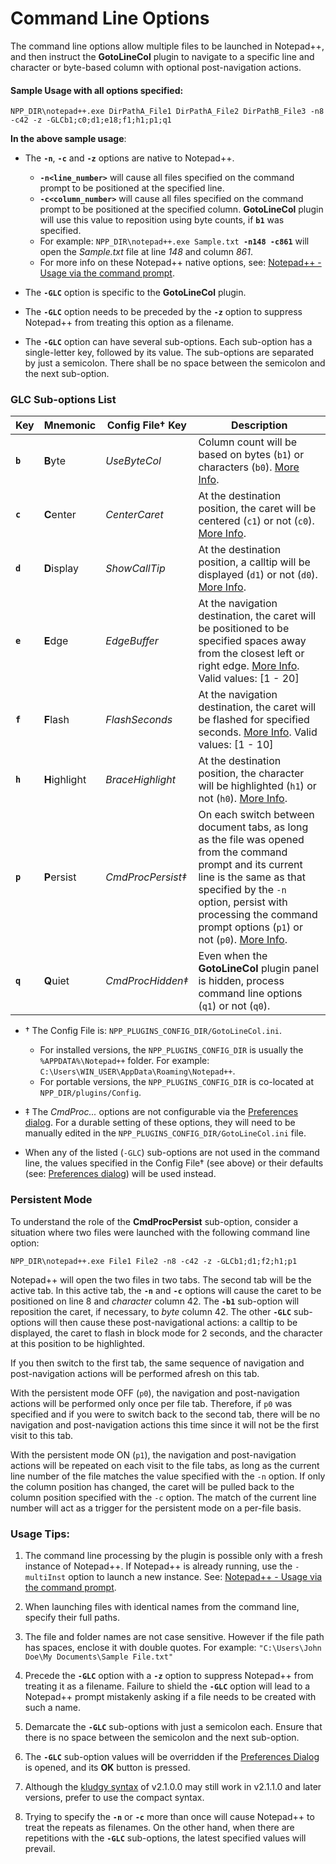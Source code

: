 # Command Line Options

The command line options allow multiple files to be launched in Notepad++, and then instruct the **GotoLineCol** plugin to navigate to a specific line and character or byte-based column with optional post-navigation actions.

#### Sample Usage with all options specified:
```
NPP_DIR\notepad++.exe DirPathA_File1 DirPathA_File2 DirPathB_File3 -n8 -c42 -z -GLCb1;c0;d1;e18;f1;h1;p1;q1
```
**In the above sample usage**:
* The **`-n`**, **`-c`** and **`-z`** options are native to Notepad++.
   * **`-n<line_number>`** will cause all files specified on the command prompt to be positioned at the specified line.
   * **`-c<column_number>`** will cause all files specified on the command prompt to be positioned at the specified column. **GotoLineCol** plugin will use this value to reposition using byte counts, if **`b1`** was specified.
   * For example: `NPP_DIR\notepad++.exe Sample.txt `**`-n148 -c861`** will open the *Sample.txt* file at line *148* and column *861*.
   * For more info on these Notepad++ native options, see: [Notepad++ - Usage via the command prompt](https://npp-user-manual.org/docs/command-prompt/).

* The **`-GLC`** option is specific to the **GotoLineCol** plugin.

* The **`-GLC`** option needs to be preceded by the **`-z`** option to suppress Notepad++ from treating this option as a filename.

* The **`-GLC`** option can have several sub-options. Each sub-option has a single-letter key, followed by its value. The sub-options are separated by just a semicolon. There shall be no space between the semicolon and the next sub-option.


### GLC Sub-options List
| Key | Mnemonic | Config File&dagger; Key | Description |
|---|---|---|---|
| **`b`** | **B**yte | *UseByteCol* | Column count will be based on bytes (`b1`) or characters (`b0`). [More Info](https://github.com/shriprem/Goto-Line-Col-NPP-Plugin/blob/master/docs/PreferencesDialog.md#use-byte-count-for-column-value-computation-checked).  |
| **`c`** | **C**enter | *CenterCaret* | At the destination position, the caret will be centered (`c1`) or not (`c0`). [More Info](https://github.com/shriprem/Goto-Line-Col-NPP-Plugin/blob/master/docs/PreferencesDialog.md#cursor-is-centered-in-the-editor-at-destination-checked). |
| **`d`** | **D**isplay | *ShowCallTip* | At the destination position, a calltip will be displayed (`d1`) or not (`d0`). [More Info](https://github.com/shriprem/Goto-Line-Col-NPP-Plugin/blob/master/docs/PreferencesDialog.md#display-character-code-at-destination-checked). |
| **`e`** | **E**dge | *EdgeBuffer* | At the navigation destination, the caret will be positioned to be specified spaces away from the closest left or right edge. [More Info](https://github.com/shriprem/Goto-Line-Col-NPP-Plugin/blob/master/docs/PreferencesDialog.md#edge-buffer-at-destination-10). Valid values: [1 - 20] |
| **`f`** | **F**lash | *FlashSeconds* | At the navigation destination, the caret will be flashed for specified seconds. [More Info](https://github.com/shriprem/Goto-Line-Col-NPP-Plugin/blob/master/docs/PreferencesDialog.md#cursor-flash-duration-3-seconds). Valid values: [1 - 10] |
| **`h`** | **H**ighlight | *BraceHighlight* | At the destination position, the character will be highlighted (`h1`) or not (`h0`). [More Info](https://github.com/shriprem/Goto-Line-Col-NPP-Plugin/blob/master/docs/PreferencesDialog.md#highlight-character-at-destination-checked). |
| **`p`** | **P**ersist | *CmdProcPersist&Dagger;* | On each switch between document tabs, as long as the file was opened from the command prompt and its current line is the same as that specified by the `-n` option, persist with processing the command prompt options (`p1`) or not (`p0`). [More Info](https://github.com/shriprem/Goto-Line-Col-NPP-Plugin/blob/master/docs/CommandLineOptions.md#persistent-mode). |
| **`q`** | **Q**uiet | *CmdProcHidden&Dagger;* | Even when the **GotoLineCol** plugin panel is hidden, process command line options (`q1`) or not (`q0`).  |

* &dagger; The Config File is: `NPP_PLUGINS_CONFIG_DIR/GotoLineCol.ini`.
   * For installed versions, the `NPP_PLUGINS_CONFIG_DIR` is usually the `%APPDATA%\Notepad++` folder. For example: `C:\Users\WIN_USER\AppData\Roaming\Notepad++`.
   * For portable versions, the `NPP_PLUGINS_CONFIG_DIR` is co-located at `NPP_DIR/plugins/Config`.

* &Dagger; The *CmdProc...* options are not configurable via the [Preferences dialog](https://github.com/shriprem/Goto-Line-Col-NPP-Plugin/blob/master/docs/PreferencesDialog.md). For a durable setting of these options, they will need to be manually edited in the `NPP_PLUGINS_CONFIG_DIR/GotoLineCol.ini` file.

* When any of the listed (`-GLC`) sub-options are not used in the command line, the values specified in the Config File&dagger; (see above) or their defaults (see: [Preferences dialog](https://github.com/shriprem/Goto-Line-Col-NPP-Plugin/blob/master/docs/PreferencesDialog.md)) will be used instead.

### Persistent Mode
To understand the role of the **CmdProcPersist** sub-option, consider a situation where two files were launched with the following command line option:
```
NPP_DIR\notepad++.exe File1 File2 -n8 -c42 -z -GLCb1;d1;f2;h1;p1
```
Notepad++ will open the two files in two tabs. The second tab will be the active tab. In this active tab, the **`-n`** and **`-c`** options will cause the caret to be positioned on line 8 and _character_ column 42. The **`-b1`** sub-option will reposition the caret, if necessary, to _byte_ column 42. The other **`-GLC`** sub-options will then cause these post-navigational actions: a calltip to be displayed, the caret to flash in block mode for 2 seconds, and the character at this position to be highlighted.

If you then switch to the first tab, the same sequence of navigation and post-navigation actions will be performed afresh on this tab.

With the persistent mode OFF (`p0`), the navigation and post-navigation actions will be performed only once per file tab. Therefore, if `p0` was specified and if you were to switch back to the second tab, there will be no navigation and post-navigation actions this time since it will not be the first visit to this tab.

With the persistent mode ON (`p1`), the navigation and post-navigation actions will be repeated on each visit to the file tabs, as long as the current line number of the file matches the value specified with the `-n` option. If only the column position has changed, the caret will be pulled back to the column position specified with the `-c` option. The match of the current line number will act as a trigger for the persistent mode on a per-file basis.

### Usage Tips:
1. The command line processing by the plugin is possible only with a fresh instance of Notepad++. If Notepad++ is already running, use the `-multiInst` option to launch a new instance. See: [Notepad++ - Usage via the command prompt](https://npp-user-manual.org/docs/command-prompt/).

2. When launching files with identical names from the command line, specify their full paths.

3. The file and folder names are not case sensitive. However if the file path has spaces, enclose it with double quotes. For example: `"C:\Users\John Doe\My Documents\Sample File.txt"`

4. Precede the **`-GLC`** option with a **`-z`** option to suppress Notepad++ from treating it as a filename. Failure to shield the **`-GLC`** option will lead to a Notepad++ prompt mistakenly asking if a file needs to be created with such a name.

5. Demarcate the **`-GLC`** sub-options with just a semicolon each. Ensure that there is no space between the semicolon and the next sub-option.

6. The **`-GLC`** sub-option values will be overridden if the [Preferences Dialog](https://github.com/shriprem/Goto-Line-Col-NPP-Plugin/blob/master/docs/PreferencesDialog.md) is opened, and its **OK** button is pressed.

7. Although the [kludgy syntax](https://github.com/shriprem/Goto-Line-Col-NPP-Plugin/discussions/14) of v2.1.0.0 may still work in v2.1.1.0 and later versions, prefer to use the compact syntax.

8. Trying to specify the **`-n`** or **`-c`** more than once will cause Notepad++ to treat the repeats as filenames. On the other hand, when there are repetitions with the **`-GLC`** sub-options, the latest specified values will prevail. 
